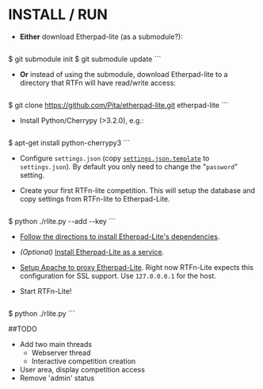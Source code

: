 # INSTALL / RUN

* __Either__ download Etherpad-lite (as a submodule?):

    ```bash
$ git submodule init
$ git submodule update
    ```

* __Or__ instead of using the submodule, download Etherpad-lite to a directory that RTFn will have read/write access:

    ```bash
$ git clone https://github.com/Pita/etherpad-lite.git etherpad-lite
    ```

* Install Python/Cherrypy (>3.2.0), e.g.:
    ```bash
$ apt-get install python-cherrypy3 
    ```

* Configure `settings.json` (copy [`settings.json.template`](https://github.com/theopolis/RTFn-lite/blob/master/settings.json.template) to `settings.json`). 
By default you only need to change the "`password`" setting.

* Create your first RTFn-lite competition. This will setup the database and copy settings from RTFn-lite to Etherpad-Lite.

    ```bash
$ python ./rlite.py --add <competition name> --key <access key>
    ```

* [Follow the directions to install Etherpad-Lite's dependencies](https://github.com/ether/etherpad-lite).

* _(Optional)_ [Install Etherpad-Lite as a service](https://github.com/ether/etherpad-lite/wiki/How-to-deploy-Etherpad-Lite-as-a-service).

* [Setup Apache to proxy Etherpad-Lite](https://github.com/ether/etherpad-lite/wiki/How-to-put-Etherpad-Lite-behind-a-reverse-Proxy). Right now RTFn-Lite expects this configuration for SSL support. Use `127.0.0.0.1` for the host.

* Start RTFn-Lite!

    ```bash
$ python ./rlite.py
    ```

##TODO

* Add two main threads
	* Webserver thread
	* Interactive competition creation
* User area, display competition access
* Remove 'admin' status
